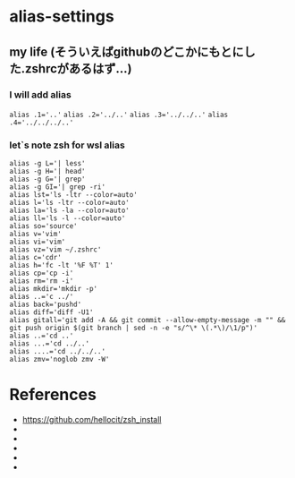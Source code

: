 # alias-settings
## my life (そういえばgithubのどこかにもとにした.zshrcがあるはず...)

### I will add alias
`alias .1='..'`
`alias .2='../..'`
`alias .3='../../..'`
`alias .4='../../../..'`


### let`s note zsh for wsl alias
`alias -g L='| less'`  
`alias -g H='| head'`  
`alias -g G='| grep'`  
`alias -g GI='| grep -ri'`  
`alias lst='ls -ltr --color=auto'`  
`alias l='ls -ltr --color=auto'`  
`alias la='ls -la --color=auto'`  
`alias ll='ls -l --color=auto'`  
`alias so='source'`  
`alias v='vim'`  
`alias vi='vim'`  
`alias vz='vim ~/.zshrc'`  
`alias c='cdr'`  
`alias h='fc -lt '%F %T' 1'`  
`alias cp='cp -i'`  
`alias rm='rm -i'`  
`alias mkdir='mkdir -p'`  
`alias ..='c ../'`  
`alias back='pushd'`  
`alias diff='diff -U1'`  
`alias gitall='git add -A && git commit --allow-empty-message -m "" && git push origin $(git branch | sed -n -e "s/^\* \(.*\)/\1/p")'`  
`alias ..='cd ..'`  
`alias ...='cd ../..'`  
`alias ....='cd ../../..'`  
`alias zmv='noglob zmv -W'`  
# References
* https://github.com/hellocit/zsh_install
* 
* 
* 
* 
* 